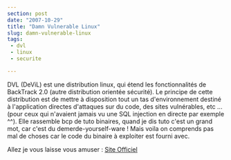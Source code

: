 ```yaml
---
section: post
date: "2007-10-29"
title: "Damn Vulnerable Linux"
slug: damn-vulnerable-linux
tags:
 - dvl
 - linux
 - securite

---
```


DVL (DeViL) est une distribution linux, qui étend les fonctionnalités de BackTrack 2.0 (autre distribution orientée sécurité). Le principe de cette distribution est de mettre à disposition tout un tas d'environnement destiné à l'application directes d'attaques sur du code, des sites vulnérables, etc ... (pour ceux qui n'avaient jamais vu une SQL injection en directe par exemple ^^).
Elle rassemble bcp de tuto binaires, quand je dis tuto c'est un grand mot, car c'est du demerde-yourself-ware ! Mais voila on comprends pas mal de choses car le code du binaire à exploiter est fourni avec.

Allez je vous laisse vous amuser : [Site Officiel](http://www.damnvulnerablelinux.org/)
